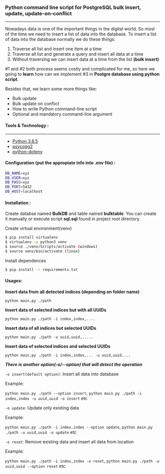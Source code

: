 <!-- @format -->
### Python command line script for PostgreSQL bulk insert, update, update-on-conflict
---
Nowadays data is one of the important things in the digital world. So most of the time we need to insert a list of data into the database. To insert a list of data into the database normally we do these things:
1) Traverse all list and insert one item at a time
2) Traverse all list and generate a query and insert all data at a time
3) Without traversing we can insert data at a time from the list **(bulk insert)**

#1 and #2 both process seems costly and complicated for me, so here we going to **learn** how can we implement #3 in **Postgre database using python script**. 

Besides that, we learn some more things like:
- Bulk update
- Bulk update on conflict
- How to write Python command-line script
- Optional and mandatory command-line argument

#### Tools & Technology :
---
* [Python 3.8.5](https://www.python.org/downloads/release/python-385/)
* [psycopg2](https://www.psycopg.org/docs/)
* [python-dotenv](https://pypi.org/project/python-dotenv/)

#### Configuration (put the appropiate info into .env file) :

```bash
DB_NAME=xyz
DB_USER=xyz
DB_PASS=xyz
DB_PORT=5432
DB_HOST=localhost

```
#### Installation :
Create databse named **BulkDB** and table named **bulktable**. You can create it manually or execute script **sql.sql** found in project root directory.

Create virtual environment(venv)

```bash
$ pip install virtualenv
$ virtualenv -p python3 venv
$ source ./venv/Scripts/activate (windows)
$ source venv/bin/activate (linux)
```

Install dependences

```bash
$ pip install -r requirements.txt
```

#### Usages: 

**Insert data from all detected indices (depending on folder name)**

```
python main.py ./path
```

**Insert data of selected indices but with all UUIDs**

```
python main.py ./path -i index,index,....
```

**Insert data of all indices but selected UUIDs**

```
python main.py ./path -u uuid,uuid,.....
```

**Insert data of selected indices and selected UUIDs**

```
python main.py ./path -i index,index,... -u uuid,uuid,...
```

**_There is another option(-o/--option) that will detect the operation_**

`-o insert(default option)`: Insert all data into database

Example:

`python main.py ./path --option insert`, `python main.py ./path -i index,index -u uuid,uuid -o insert` etc

`-o update`: Update only existing data

Example:

`python main.py ./path -i index,index --option update`, `python main.py ./path -u uuid,uuid -o update` etc

`-o reset`: Remove existing data and insert all data from location

Example:

`python main.py ./path -i index,index -o reset`, `python main.py ./path -u uuid,uuid --option reset` etc
